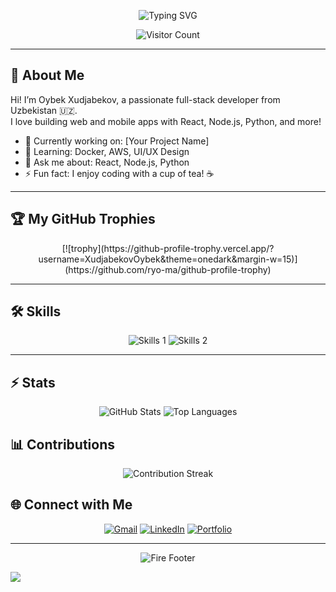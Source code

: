 <!-- Animated Typing Title -->
<p align="center">
  <img src="https://readme-typing-svg.herokuapp.com?size=30¢er=true&vCenter=true&width=1000&height=80&lines=I'm+Oybek+Xudjabekov;Full-Stack+Developer;Welcome+to+My+GitHub!+🌟" alt="Typing SVG" />
</p>

<!-- Visitor Count -->
<p align="center">
  <img src="https://profile-counter.glitch.me/XudjabekovOybek/count.svg" alt="Visitor Count" />
</p>

---

## 👋 About Me
Hi! I’m Oybek Xudjabekov, a passionate full-stack developer from Uzbekistan 🇺🇿.  
I love building web and mobile apps with React, Node.js, Python, and more!  
- 🔭 Currently working on: [Your Project Name]  
- 🌱 Learning: Docker, AWS, UI/UX Design  
- 💬 Ask me about: React, Node.js, Python  
- ⚡️ Fun fact: I enjoy coding with a cup of tea! ☕️

---

## 🏆 My GitHub Trophies
<p align="center">
  [![trophy](https://github-profile-trophy.vercel.app/?username=XudjabekovOybek&theme=onedark&margin-w=15)](https://github.com/ryo-ma/github-profile-trophy)
</p>

---

## 🛠 Skills
<p align="center">
  <img src="https://skillicons.dev/icons?i=react,bootstrap,mui,html,css,vscode,github,figma,tailwind,git,r" alt="Skills 1" />
  <img src="https://skillicons.dev/icons?i=nodejs,python,javascript,typescript,express,firebase,mongodb,c,java,nextjs,mysql,flask" alt="Skills 2" />
</p>

---

## ⚡️ Stats
<div align="center">
  <img src="https://github-readme-stats.vercel.app/api?username=XudjabekovOybek&show_icons=true&theme=radical" alt="GitHub Stats" />
  <img src="https://github-readme-stats.vercel.app/api/top-langs/?username=XudjabekovOybek&layout=compact&theme=radical" alt="Top Languages" />
</div>

## 📊 Contributions
<p align="center">
  <img src="https://github-readme-streak-stats.herokuapp.com/?user=XudjabekovOybek&theme=radical" alt="Contribution Streak" />
</p>

## 🌐 Connect with Me
<p align="center">
  <a href="mailto:your.email@example.com"><img src="https://img.shields.io/badge/Gmail-D14836?style=for-the-badge&logo=gmail&logoColor=white" alt="Gmail" /></a>
  <a href="https://linkedin.com/in/yourusername"><img src="https://img.shields.io/badge/LinkedIn-0077B5?style=for-the-badge&logo=linkedin&logoColor=white" alt="LinkedIn" /></a>
  <a href="https://yourportfolio.com"><img src="https://img.shields.io/badge/Portfolio-FF7139?style=for-the-badge&logo=web&logoColor=white" alt="Portfolio" /></a>
</p>

---

<!-- Footer Animation -->
<p align="center">
  <img src="https://media.giphy.com/media/l0HlGma77sc2aMgg0/giphy.gif" alt="Fire Footer" />
</p>

<!-- Footer Animation -->
<img src="https://capsule-render.vercel.app/api?type=waving&color=00bfbf&height=120§ion=footer"/>
